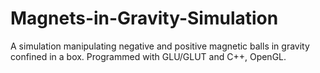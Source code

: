 # Magnets-in-Gravity-Simulation
A simulation manipulating negative and positive magnetic balls in gravity confined in a box.  Programmed with GLU/GLUT and C++, OpenGL.
